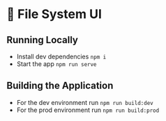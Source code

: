 # 🚀 File System UI

## Running Locally
- Install dev dependencies `npm i`
- Start the app  `npm run serve`

## Building the Application
- For the dev environment run `npm run build:dev`
- For the prod environment run `npm run build:prod`